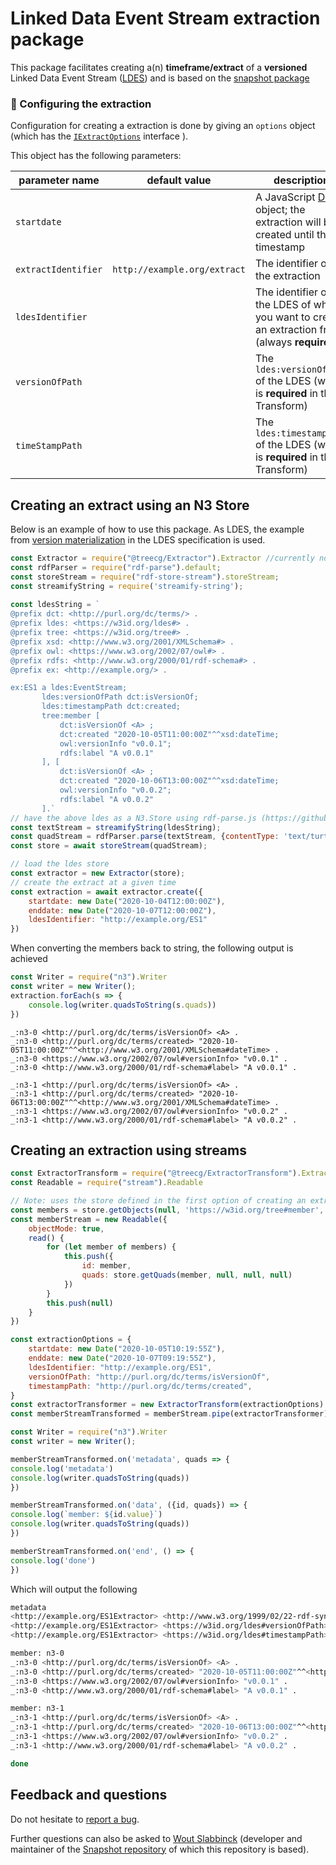 # Linked Data Event Stream extraction package

This package facilitates creating a(n) **timeframe/extract** of a **versioned** Linked Data Event Stream ([LDES](https://semiceu.github.io/LinkedDataEventStreams/)) and is based on the [snapshot package](https://github.com/TREEcg/LDES-Snapshot)

### 🔧 Configuring the extraction

Configuration for creating a extraction is done by giving an `options` object (which has the [`IExtractOptions`](https://github.com/lars-vc/LDES-Extractor/blob/root/src/ExtractorTransform.ts) interface ).

This object has the following parameters:

| parameter name       | default value                 | description                                                  |
| -------------------- | ----------------------------- | ------------------------------------------------------------ |
| `startdate`          |                               | A JavaScript [Date](https://developer.mozilla.org/en-US/docs/Web/JavaScript/Reference/Global_Objects/Date) object; the extraction will be created until this timestamp |
| `extractIdentifier`  | `http://example.org/extract`  | The identifier of the extraction                               |
| `ldesIdentifier`     |                               | The identifier of the LDES of which you want to create an extraction from (always **required**) |
| `versionOfPath`      |                               | The `ldes:versionOfPath` of the LDES (which is **required** in the Transform) |
| `timeStampPath`      |                               | The `ldes:timestampPath` of the LDES (which is **required** in the Transform) |

## Creating an extract using an N3 Store

Below is an example of how to use this package. As LDES, the example from [version materialization](https://semiceu.github.io/LinkedDataEventStreams/#version-materializations) in the LDES specification is used.

```javascript
const Extractor = require("@treecg/Extractor").Extractor //currently not on npm yet
const rdfParser = require("rdf-parse").default;
const storeStream = require("rdf-store-stream").storeStream;
const streamifyString = require('streamify-string');
    
const ldesString = `
@prefix dct: <http://purl.org/dc/terms/> .
@prefix ldes: <https://w3id.org/ldes#> .
@prefix tree: <https://w3id.org/tree#> .
@prefix xsd: <http://www.w3.org/2001/XMLSchema#> .
@prefix owl: <https://www.w3.org/2002/07/owl#> .
@prefix rdfs: <http://www.w3.org/2000/01/rdf-schema#> .
@prefix ex: <http://example.org/> .

ex:ES1 a ldes:EventStream;
       ldes:versionOfPath dct:isVersionOf;
       ldes:timestampPath dct:created;
       tree:member [
           dct:isVersionOf <A> ;
           dct:created "2020-10-05T11:00:00Z"^^xsd:dateTime;
           owl:versionInfo "v0.0.1";
           rdfs:label "A v0.0.1"
       ], [
           dct:isVersionOf <A> ;
           dct:created "2020-10-06T13:00:00Z"^^xsd:dateTime;
           owl:versionInfo "v0.0.2";
           rdfs:label "A v0.0.2"
       ].`
// have the above ldes as a N3.Store using rdf-parse.js (https://github.com/rubensworks/rdf-parse.js)
const textStream = streamifyString(ldesString);
const quadStream = rdfParser.parse(textStream, {contentType: 'text/turtle'});
const store = await storeStream(quadStream);

// load the ldes store
const extractor = new Extractor(store);
// create the extract at a given time
const extraction = await extractor.create({
    startdate: new Date("2020-10-04T12:00:00Z"),
    enddate: new Date("2020-10-07T12:00:00Z"),
    ldesIdentifier: "http://example.org/ES1"
})
```

When converting the members back to string, the following output is achieved

```javascript
const Writer = require("n3").Writer
const writer = new Writer();
extraction.forEach(s => {
    console.log(writer.quadsToString(s.quads))
})
```

```turtle
_:n3-0 <http://purl.org/dc/terms/isVersionOf> <A> .
_:n3-0 <http://purl.org/dc/terms/created> "2020-10-05T11:00:00Z"^^<http://www.w3.org/2001/XMLSchema#dateTime> .
_:n3-0 <https://www.w3.org/2002/07/owl#versionInfo> "v0.0.1" .
_:n3-0 <http://www.w3.org/2000/01/rdf-schema#label> "A v0.0.1" .

_:n3-1 <http://purl.org/dc/terms/isVersionOf> <A> .
_:n3-1 <http://purl.org/dc/terms/created> "2020-10-06T13:00:00Z"^^<http://www.w3.org/2001/XMLSchema#dateTime> .
_:n3-1 <https://www.w3.org/2002/07/owl#versionInfo> "v0.0.2" .
_:n3-1 <http://www.w3.org/2000/01/rdf-schema#label> "A v0.0.2" .
```

## Creating an extraction using streams

```javascript
const ExtractorTransform = require("@treecg/ExtractorTransform").ExtractorTransform;
const Readable = require("stream").Readable

// Note: uses the store defined in the first option of creating an extraction
const members = store.getObjects(null, 'https://w3id.org/tree#member', null)
const memberStream = new Readable({
    objectMode: true,
    read() {
        for (let member of members) {
            this.push({
                id: member,
                quads: store.getQuads(member, null, null, null)
            })
        }
        this.push(null)
    }
})

const extractionOptions = {
    startdate: new Date("2020-10-05T10:19:55Z"),
    enddate: new Date("2020-10-07T09:19:55Z"),
    ldesIdentifier: "http://example.org/ES1",
    versionOfPath: "http://purl.org/dc/terms/isVersionOf",
    timestampPath: "http://purl.org/dc/terms/created",
}
const extractorTransformer = new ExtractorTransform(extractionOptions)
const memberStreamTransformed = memberStream.pipe(extractorTransformer)

const Writer = require("n3").Writer
const writer = new Writer();

memberStreamTransformed.on('metadata', quads => {
console.log('metadata')
console.log(writer.quadsToString(quads))
})

memberStreamTransformed.on('data', ({id, quads}) => {
console.log(`member: ${id.value}`)
console.log(writer.quadsToString(quads))
})

memberStreamTransformed.on('end', () => {
console.log('done')
})
```

Which will output the following

```bash
metadata
<http://example.org/ES1Extractor> <http://www.w3.org/1999/02/22-rdf-syntax-ns#type> <https://w3id.org/ldes#EventStream> .
<http://example.org/ES1Extractor> <https://w3id.org/ldes#versionOfPath> <http://purl.org/dc/terms/isVersionOf> .
<http://example.org/ES1Extractor> <https://w3id.org/ldes#timestampPath> <http://purl.org/dc/terms/created> .

member: n3-0
_:n3-0 <http://purl.org/dc/terms/isVersionOf> <A> .
_:n3-0 <http://purl.org/dc/terms/created> "2020-10-05T11:00:00Z"^^<http://www.w3.org/2001/XMLSchema#dateTime> .
_:n3-0 <https://www.w3.org/2002/07/owl#versionInfo> "v0.0.1" .
_:n3-0 <http://www.w3.org/2000/01/rdf-schema#label> "A v0.0.1" .

member: n3-1
_:n3-1 <http://purl.org/dc/terms/isVersionOf> <A> .
_:n3-1 <http://purl.org/dc/terms/created> "2020-10-06T13:00:00Z"^^<http://www.w3.org/2001/XMLSchema#dateTime> .
_:n3-1 <https://www.w3.org/2002/07/owl#versionInfo> "v0.0.2" .
_:n3-1 <http://www.w3.org/2000/01/rdf-schema#label> "A v0.0.2" .

done
```
## Feedback and questions

Do not hesitate to [report a bug](https://github.com/lars-vc/LDES-Extractor/issues).

Further questions can also be asked to [Wout Slabbinck](mailto:wout.slabbinck@ugent.be) (developer and maintainer of the [Snapshot repository](https://github.com/TREEcg/LDES-Snapshot) of which this repository is based).
